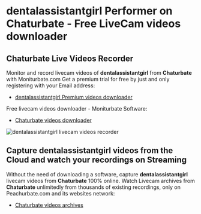 # dentalassistantgirl Performer on Chaturbate - Free LiveCam videos downloader

## Chaturbate Live Videos Recorder

Monitor and record livecam videos of **dentalassistantgirl** from **Chaturbate** with Moniturbate.com
Get a premium trial for free by just and only registering with your Email address:
* [dentalassistantgirl Premium videos downloader](https://moniturbate.com/request-demo-licence-key.html)

Free livecam videos downloader - Moniturbate Software:
* [Chaturbate videos downloader](https://moniturbate.com/moniturbate-download-software.html)

![dentalassistantgirl livecam videos recorder](https://peachurnet.com/templates/moniturbate-software.png)


## Capture dentalassistantgirl videos from the Cloud and watch your recordings on Streaming

Without the need of downloading a software, capture **dentalassistantgirl** livecam videos from **Chaturbate** 100% online.
Watch Livecam archives from **Chaturbate** unlimitedly from thousands of existing recordings, only on Peachurbate.com and its websites network:
* [Chaturbate videos archives](https://peachurnet.com/)